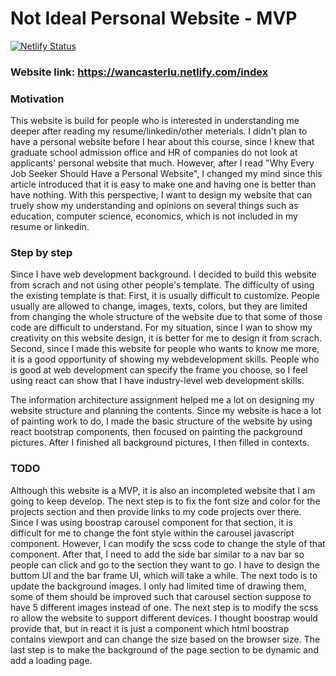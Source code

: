 # Not Ideal Personal Website - MVP

[![Netlify Status](https://api.netlify.com/api/v1/badges/a01b36e7-0c87-4645-845a-bcaaf063b561/deploy-status)](https://app.netlify.com/sites/wancasterlu/deploys)

### Website link: https://wancasterlu.netlify.com/index

### Motivation

This website is build for people who is interested in understanding me deeper after reading my resume/linkedin/other meterials. I didn't plan to have a personal website before I hear about this course, since I knew that graduate school admission office and HR of companies do not look at applicants' personal website that much. However, after I read "Why Every Job Seeker Should Have a Personal Website", I changed my mind since this article introduced that it is easy to make one and having one is better than have nothing. With this perspective, I want to design my website that can truely show my understanding and opinions on several things such as education, computer science, economics, which is not included in my resume or linkedin.

### Step by step

Since I have web development background. I decided to build this website from scrach and not using other people's template. The difficulty of using the existing template is that: First, it is usually difficult to customize. People usually are allowed to change, images, texts, colors, but they are limited from changing the whole structure of the website due to that some of those code are difficult to understand. For my situation, since I wan to show my creativity on this website design, it is better for me to design it from scrach. Second, since I made this website for people who wants to know me more, it is a good opportunity of showing my webdevelopment skills. People who is good at web development can specify the frame you choose, so I feel using react can show that I have industry-level web development skills.

The information architecture assignment helped me a lot on designing my website structure and planning the contents. Since my website is hace a lot of painting work to do, I made the basic structure of the website by using react bootstrap components, then focused on painting the packground pictures. After I finished all background pictures, I then filled in contexts.

### TODO

Although this website is a MVP, it is also an incompleted website that I am going to keep develop. The next step is to fix the font size and color for the projects section and then provide links to my code projects over there. Since I was using boostrap carousel component for that section, it is difficult for me to change the font style within the carousel javascript component. However, I can modify the scss code to change the style of that component. After that, I need to add the side bar similar to a nav bar so people can click and go to the section they want to go. I have to design the buttom UI and the bar frame UI, which will take a while. The next todo is to update the background images. I only had limited time of drawing them, some of them should be improved such that carousel section suppose to have 5 different images instead of one. The next step is to modify the scss ro allow the website to support different devices. I thought boostrap would provide that, but in react it is just a component which html boostrap contains viewport and can change the size based on the browser size. The last step is to make the background of the page section to be dynamic and add a loading page. 

